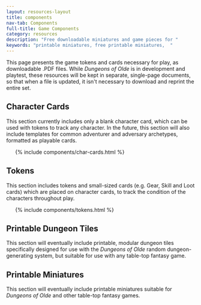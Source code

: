 ```yaml
---
layout: resources-layout
title: components
nav-tab: Components
full-title: Game Components
category: resources
description: "Free downloadable miniatures and game pieces for "
keywords: "printable miniatures, free printable miniatures,  "
---
```


This page presents the game tokens and cards necessary for play, as downloadable .PDF files. While _Dungeons of Olde_ is in development and playtest, these resources will be kept in separate, single-page documents, so that when a file is updated, it isn't necessary to download and reprint the entire set.

## Character Cards
This section currently includes only a blank character card, which can be used with tokens to track any character. In the future, this section will also include templates for common adventurer and adversary archetypes, formatted as playable cards.

<ul>
  {% include components/char-cards.html %}
</ul>

## Tokens
This section includes tokens and small-sized cards (e.g. Gear, Skill and Loot cards) which are placed on character cards, to track the condition of the characters throughout play.

<ul>
  {% include components/tokens.html %}
</ul>

## Printable Dungeon Tiles
This section will eventually include printable, modular dungeon tiles specifically designed for use with the _Dungeons of Olde_ random dungeon-generating system, but suitable for use with any table-top fantasy game.

## Printable Miniatures
This section will eventually include printable miniatures suitable for _Dungeons of Olde_ and other table-top fantasy games.